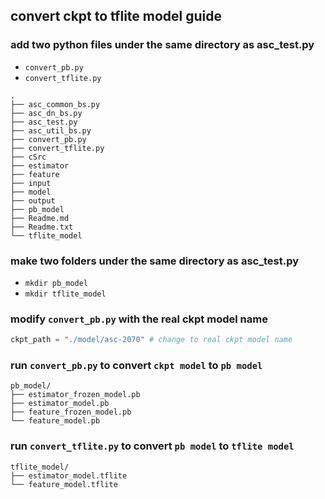 ## convert ckpt to tflite model guide

### add two python files under the same directory as asc_test.py
+ `convert_pb.py`  
+ `convert_tflite.py`

```shell
.
├── asc_common_bs.py
├── asc_dn_bs.py
├── asc_test.py
├── asc_util_bs.py
├── convert_pb.py
├── convert_tflite.py
├── cSrc
├── estimator
├── feature
├── input
├── model
├── output
├── pb_model
├── Readme.md
├── Readme.txt
└── tflite_model
```

### make two folders under the same directory as asc_test.py
+ `mkdir pb_model`
+ `mkdir tflite_model`


### modify `convert_pb.py` with the real ckpt model name

```python
ckpt_path = "./model/asc-2070" # change to real ckpt model name
```

### run `convert_pb.py` to convert `ckpt model` to `pb model`

```shell
pb_model/
├── estimator_frozen_model.pb
├── estimator_model.pb
├── feature_frozen_model.pb
└── feature_model.pb
```

### run `convert_tflite.py` to convert `pb model` to `tflite model`
```shell
tflite_model/
├── estimator_model.tflite
└── feature_model.tflite
```